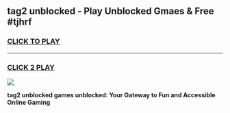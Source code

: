 
## tag2 unblocked - Play Unblocked Gmaes & Free #tjhrf
<h3>
<a href="https://news.freeplayer.one?title=tag2_unblocked&ref=27F">CLICK TO PLAY</a></h3>
<hr>

<h3>
<a href="https://news.freeplayer.one?title=tag2_unblocked&ref=27F">CLICK 2 PLAY</a>
  
</h3>

<a href="https://news.freeplayer.one?title=tag2_unblocked&ref=27F/"><img src="https://clearcache.store/games.png"></a>


**tag2 unblocked games unblocked: Your Gateway to Fun and Accessible Online Gaming**

